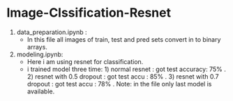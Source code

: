 # Image-Clssification-Resnet
1) data_preparation.ipynb :
    - In this file all images of train, test and pred sets convert in to binary arrays.
2) modeling.ipynb:
    - Here i am using resnet for classification.
    - i trained model three time:
            1) normal resnet :   got test accuracy: 75% .
            2) resnet with 0.5 dropout : got test accu : 85% .
            3) resnet with 0.7 dropout : got test accu : 78% .
             Note: in the file only last model is available.           

